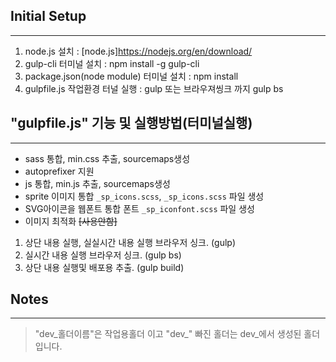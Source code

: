 ## Initial Setup
----
1. node.js 설치                          : [node.js]https://nodejs.org/en/download/
2. gulp-cli 터미널 설치                   : npm install -g gulp-cli
3. package.json(node module) 터미널 설치  : npm install
4. gulpfile.js 작업환경 터널 실행          : gulp 또는 브라우져씽크 까지 gulp bs


## "gulpfile.js" 기능 및 실행방법(터미널실행)
----
* sass 통합, min.css 추출, sourcemaps생성
* autoprefixer 지원
* js 통합, min.js 추출, sourcemaps생성
* sprite 이미지 통합 `_sp_icons.scss`, `_sp_icons.scss` 파일 생성
* SVG아이콘을 웹폰트 통합 폰트 `_sp_iconfont.scss` 파일 생성
* 이미지 최적화 ~~[사용안함]~~

1. 상단 내용 실행, 실실시간 내용 실행 브라우저 싱크.  (gulp)
2. 실시간 내용 실행 브라우저 싱크.                  (gulp bs)
3. 상단 내용 실행및 배포용 추출.                    (gulp build)


## Notes
----
<blockquote>
    "dev_홀더이름"은 작업용홀더 이고 "dev_" 빠진 홀더는 dev_에서 생성된 홀더입니다.
</blockquote>